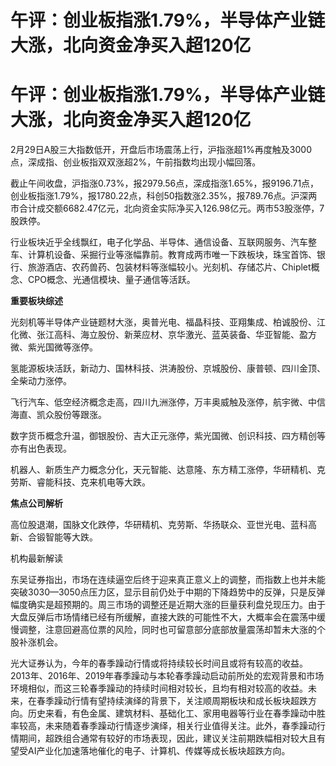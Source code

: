 # 午评：创业板指涨1.79%，半导体产业链大涨，北向资金净买入超120亿

# 午评：创业板指涨1.79%，半导体产业链大涨，北向资金净买入超120亿

2月29日A股三大指数低开，开盘后市场震荡上行，沪指涨超1%再度触及3000点，深成指、创业板指双双涨超2%，午前指数均出现小幅回落。

截止午间收盘，沪指涨0.73%，报2979.56点，深成指涨1.65%，报9196.71点，创业板指涨1.79%，报1780.22点，科创50指数涨2.35%，报789.76点。沪深两市合计成交额6682.47亿元，北向资金实际净买入126.98亿元。两市53股涨停，7股跌停。

行业板块近乎全线飘红，电子化学品、半导体、通信设备、互联网服务、汽车整车、计算机设备、采掘行业等涨幅靠前。教育成两市唯一下跌板块，珠宝首饰、银行、旅游酒店、农药兽药、包装材料等涨幅较小。光刻机、存储芯片、Chiplet概念、CPO概念、光通信模块、量子通信等活跃。

**重要板块综述**

光刻机等半导体产业链题材大涨，奥普光电、福晶科技、亚翔集成、柏诚股份、江化微、张江高科、海立股份、新莱应材、京华激光、蓝英装备、华亚智能、盈方微、紫光国微等涨停。

氢能源板块活跃，新动力、国林科技、洪涛股份、京城股份、康普顿、四川金顶、全柴动力涨停。

飞行汽车、低空经济概念走高，四川九洲涨停，万丰奥威触及涨停，航宇微、中信海直、凯众股份等跟涨。

数字货币概念升温，御银股份、吉大正元涨停，紫光国微、创识科技、四方精创等亦有出色表现。

机器人、新质生产力概念分化，天元智能、达意隆、东方精工涨停，华研精机、克劳斯、睿能科技、克来机电等大跌。

**焦点公司解析**

高位股退潮，国脉文化跌停，华研精机、克劳斯、华扬联众、亚世光电、蓝科高新、合锻智能等大跌。

机构最新解读

东吴证券指出，市场在连续逼空后终于迎来真正意义上的调整，而指数上也并未能突破3030—3050点压力区，显示目前仍处于中期的下降趋势中的反弹，只是反弹幅度确实是超预期的。周三市场的调整还是近期大涨的巨量获利盘兑现压力。由于大盘反弹后市场情绪已经有所缓解，直接大跌的可能性不大，大概率会在震荡中缓慢调整，注意回避高位票的风险，同时也可留意部分底部放量震荡却暂未大涨的个股补涨机会。

光大证券认为，今年的春季躁动行情或将持续较长时间且或将有较高的收益。2013年、2016年、2019年春季躁动与本轮春季躁动启动前所处的宏观背景和市场环境相似，而这三轮春季躁动的持续时间相对较长，且均有相对较高的收益。未来，在春季躁动行情有望持续演绎的背景下，关注顺周期板块和成长板块超跌方向。历史来看，有色金属、建筑材料、基础化工、家用电器等行业在春季躁动中胜率较高，未来随着春季躁动行情逐步演绎，相关行业值得关注。此外，春季躁动行情期间，超跌组合通常有较好的市场表现，因此，建议关注前期跌幅相对较大且有望受AI产业化加速落地催化的电子、计算机、传媒等成长板块超跌方向。

